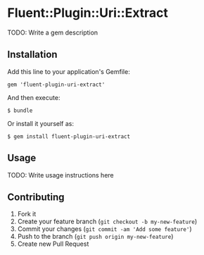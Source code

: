 # Fluent::Plugin::Uri::Extract

TODO: Write a gem description

## Installation

Add this line to your application's Gemfile:

    gem 'fluent-plugin-uri-extract'

And then execute:

    $ bundle

Or install it yourself as:

    $ gem install fluent-plugin-uri-extract

## Usage

TODO: Write usage instructions here

## Contributing

1. Fork it
2. Create your feature branch (`git checkout -b my-new-feature`)
3. Commit your changes (`git commit -am 'Add some feature'`)
4. Push to the branch (`git push origin my-new-feature`)
5. Create new Pull Request
